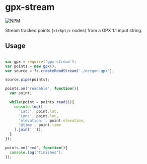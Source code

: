 gpx-stream
==========

[![NPM](https://nodei.co/npm/gps-stream.png)](https://nodei.co/npm/gpx-stream/)

Stream tracked points (`<trkpt/>` nodes) from a GPX 1.1 input string. 

Usage
-----

```javascript

var gpx = require('gpx-stream');
var points = new gpx();
var source = fs.createReadStream('./oregon.gpx');

source.pipe(points);

points.on('readable', function(){
  var point;

  while(point = points.read()){
    console.log([
      'Lat:', point.lat,
      'Lon:', point.lon,
      'elevation:', point.elevation,
      '@time', point.time
    ].join(' '));
  }
});

points.on('end', function(){
  console.log('finished');
});

```